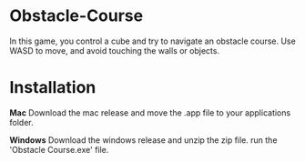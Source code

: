 # Obstacle-Course

In this game, you control a cube and try to navigate an obstacle course. Use WASD to move, and avoid touching the walls or objects. 

# Installation

**Mac**
Download the mac release and move the .app file to your applications folder.

**Windows**
Download the windows release and unzip the zip file. run the 'Obstacle Course.exe' file.
